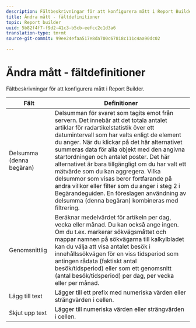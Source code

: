 ```yaml
---
description: Fältbeskrivningar för att konfigurera mått i Report Builder.
title: Ändra mått - fältdefinitioner
topic: Report builder
uuid: 5b82f4f7-f9d2-41c3-b5cb-eefcc2c1d3a6
translation-type: tm+mt
source-git-commit: 99ee24efaa517e8da700c67818c111c4aa90dc02

---
```



# Ändra mått - fältdefinitioner

Fältbeskrivningar för att konfigurera mått i Report Builder.

| Fält | Definitioner |
|--- |--- |
| Delsumma (denna begäran) | Delsumman för svaret som tagits emot från servern. Det innebär att det totala antalet artiklar för radartikelstatistik över ett datumintervall som har valts enligt de element du anger. När du klickar på det här alternativet summeras data för alla objekt med den angivna startordningen och antalet poster.  Det här alternativet är bara tillgängligt om du har valt ett mätvärde som du kan aggregera. Vilka delsummor som visas beror fortfarande på andra villkor eller filter som du anger i steg 2 i Begärandeguiden. En föreslagen användning av delsumma (denna begäran) kombineras med filtrering. |
| Genomsnittlig | Beräknar medelvärdet för artikeln per dag, vecka eller månad. Du kan också ange ingen.  Om du t.ex. markerar sökvägsmåttet och mappar namnen på sökvägarna till kalkylbladet kan du välja att visa antalet besök i innehållssökvägen för en viss tidsperiod som antingen rådata (faktiskt antal besök/tidsperiod) eller som ett genomsnitt (antal besök/tidsperiod) per dag, per vecka eller per månad. |
| Lägg till text | Lägger till ett prefix med numeriska värden eller strängvärden i cellen. |
| Skjut upp text | Lägger till numeriska värden eller strängvärden i cellen. |
